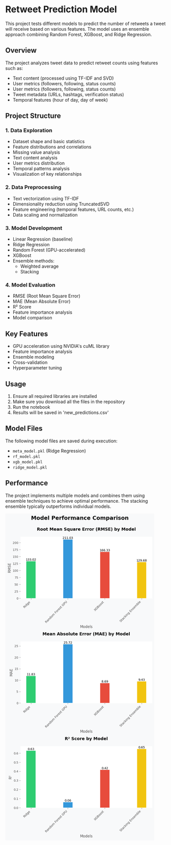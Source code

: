 # Retweet Prediction Model

This project tests different models to predict the number of retweets a tweet will receive based on various features. The model uses an ensemble approach combining Random Forest, XGBoost, and Ridge Regression.

## Overview

The project analyzes tweet data to predict retweet counts using features such as:
* Text content (processed using TF-IDF and SVD)
* User metrics (followers, following, status counts)
* User metrics (followers, following, status counts)
* Tweet metadata (URLs, hashtags, verification status)
* Temporal features (hour of day, day of week)

## Project Structure

### 1. Data Exploration
* Dataset shape and basic statistics
* Feature distributions and correlations
* Missing value analysis
* Text content analysis
* User metrics distribution
* Temporal patterns analysis
* Visualization of key relationships

### 2. Data Preprocessing
* Text vectorization using TF-IDF
* Dimensionality reduction using TruncatedSVD
* Feature engineering (temporal features, URL counts, etc.)
* Data scaling and normalization

### 3. Model Development
* Linear Regression (baseline)
* Ridge Regression
* Random Forest (GPU-accelerated)
* XGBoost
* Ensemble methods:
  * Weighted average
  * Stacking

### 4. Model Evaluation
* RMSE (Root Mean Square Error)
* MAE (Mean Absolute Error)
* R² Score
* Feature importance analysis
* Model comparison

## Key Features

* GPU acceleration using NVIDIA's cuML library
* Feature importance analysis
* Ensemble modeling
* Cross-validation
* Hyperparameter tuning

## Usage

1. Ensure all required libraries are installed
2. Make sure you download all the files in the repository
3. Run the notebook
4. Results will be saved in 'new_predictions.csv'

## Model Files

The following model files are saved during execution:
* `meta_model.pkl` (Ridge Regression)
* `rf_model.pkl`
* `xgb_model.pkl`
* `ridge_model.pkl`

## Performance

The project implements multiple models and combines them using ensemble techniques to achieve optimal performance. The stacking ensemble typically outperforms individual models.

![Performance Comparison](performance_comparison.png)
